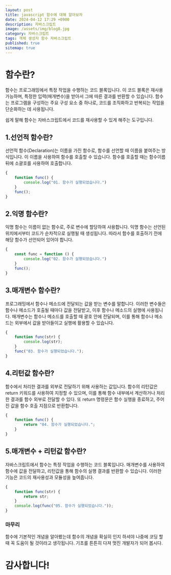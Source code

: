 ```yaml
---
layout: post
title: javascript 함수에 대해 알아보자
date: 2024-04-12 17:29 +0900
description: 자바스크립트
image: /assets/img/blog8.jpg
category: 자바스크립트
tags: 객체 생성자 함수 자바스크립트
published: true
sitemap: true
---
```


# 함수란?
함수는 프로그래밍에서 특정 작업을 수행하는 코드 블록입니다. 이 코드 블록은 재사용 가능하며, 특정한 입력(매개변수)을 받아서 그에 따른 결과를 반환할 수 있습니다. 함수는 프로그램을 구성하는 주요 구성 요소 중 하나로, 코드를 조직화하고 반복되는 작업을 단순화하는 데 사용됩니다.

쉽게 말해 함수는 자바스크립트에서 코드를 재사용할 수 있게 해주는 도구입니다. 

## 1.선언적 함수란?
선언적 함수(Declaration)는 이름을 가진 함수로, 함수를 선언할 때 이름을 붙여주는 방식입니다. 이 이름을 사용하여 함수를 호출할 수 있습니다. 함수를 호출할 때는 함수이름 뒤에 소괄호를 사용하여 호출합니다.
````javascript
{
    function func() {
        console.log("01. 함수가 실행되었습니다.")
    }
    func();
}
````
## 2.익명 함수란?
익명 함수는 이름이 없는 함수로, 주로 변수에 할당하여 사용합니다. 익명 함수는 선언된 위치에서부터 코드가 순차적으로 실행될 때 생성됩니다. 따라서 함수를 호출하기 전에 해당 함수가 선언되어 있어야 합니다.
````javascript
{
    const func = function () {
        console.log("02. 함수가 실행되었습니다.")
    }
    func();
}
````
## 3.매개변수 함수란?
프로그래밍에서 함수나 메소드에 전달되는 값을 받는 변수를 말합니다. 이러한 변수들은 함수나 메소드가 호출될 때마다 값을 전달받고, 이후 함수나 메소드의 실행에 사용됩니다. 매개변수는 함수나 메소드를 호출할 때 괄호 안에 전달되며, 이를 통해 함수나 메소드는 외부에서 값을 받아들이고 실행에 활용할 수 있습니다.
````javascript
{
    function func(str) {
        console.log(str);
    }
    func("03. 함수가 실행되었습니다.");
}
````
## 4.리턴값 함수란?
함수에서 처리한 결과를 외부로 전달하기 위해 사용하는 값입니다. 함수의 리턴값은 return 키워드를 사용하여 지정할 수 있으며, 이를 통해 함수 내부에서 계산하거나 처리한 결과를 함수 외부로 전달할 수 있다.
또 return 명령문은 함수 실행을 종료하고, 주어진 값을 함수 호출 지점으로 반환합니다.
````javascript
{
    function func() {
        return "04. 함수가 실행되었습니다.";
    }
}
````
## 5.매개변수 + 리턴값 함수란?
자바스크립트에서 함수는 특정 작업을 수행하는 코드 블록입니다. 매개변수를 사용하여 함수에 값을 전달하고, 리턴값을 통해 함수의 실행 결과를 반환할 수 있습니다. 이러한 기능은 코드의 재사용성과 모듈성을 높여줍니다.
````javascript
{
    function func(str) {
        return str;
    }
    console.log(func("05. 함수가 실행되었습니다."));
}
````

### 마무리
함수에 기본적인 개념을 알아봤는데 함수의 개념을 확실히 인지 하셔야 나중에 코딩 할 때 꼭 도움이 될 것이라고 생각됩니다. 기초를 튼튼히 다져 멋진 개발자가 되어 봅시다.

# 감사합니다!
